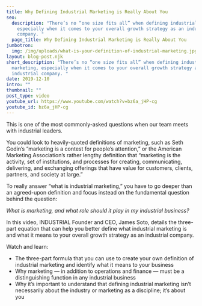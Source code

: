 ```yaml
---
title: Why Defining Industrial Marketing is Really About You
seo:
  description: "There’s no “one size fits all” when defining industrial marketing,
    especially when it comes to your overall growth strategy as an industrial
    company. "
  page_title: Why Defining Industrial Marketing is Really About You
jumbotron:
  img: /img/uploads/what-is-your-definition-of-industrial-marketing.jpg
layout: blog-post.njk
short_description: "There’s no “one size fits all” when defining industrial
  marketing, especially when it comes to your overall growth strategy as an
  industrial company. "
date: 2019-12-10
intro: ""
thumbnail: ""
post_type: video
youtube_url: https://www.youtube.com/watch?v=bz6a_jHP-cg
youtube_id: bz6a_jHP-cg
---
```

This is one of the most commonly-asked questions when our team meets with industrial leaders.

You could look to heavily-quoted definitions of marketing, such as Seth Godin’s “marketing is a contest for people’s attention,” or the American Marketing Association’s rather lengthy definition that “marketing is the activity, set of institutions, and processes for creating, communicating, delivering, and exchanging offerings that have value for customers, clients, partners, and society at large.”

To really answer “what is industrial marketing,” you have to go deeper than an agreed-upon definition and focus instead on the fundamental question behind the question:

*What is marketing, and what role should it play in my industrial business?*

In this video, INDUSTRIAL Founder and CEO, James Soto, details the three-part equation that can help you better define what industrial marketing is and what it means to your overall growth strategy as an industrial company.

Watch and learn:

* The three-part formula that you can use to create your own definition of industrial marketing and identify what it means to your business
* Why marketing — in addition to operations and finance — must be a distinguishing function in any industrial business
* Why it’s important to understand that defining industrial marketing isn’t necessarily about the industry or marketing as a discipline; it’s about you
